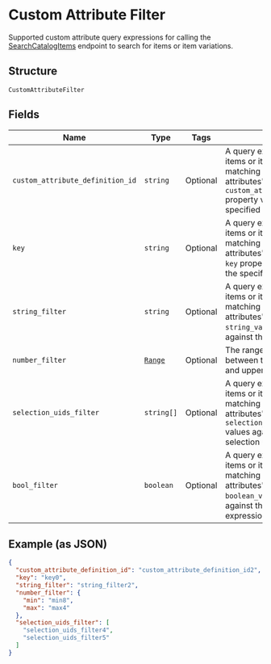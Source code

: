 
# Custom Attribute Filter

Supported custom attribute query expressions for calling the
[SearchCatalogItems](#endpoint-Catalog-SearchCatalogItems)
endpoint to search for items or item variations.

## Structure

`CustomAttributeFilter`

## Fields

| Name | Type | Tags | Description |
|  --- | --- | --- | --- |
| `custom_attribute_definition_id` | `string` | Optional | A query expression to filter items or item variations by matching their custom attributes'<br>`custom_attribute_definition_id`  <br>property value against the the specified id. |
| `key` | `string` | Optional | A query expression to filter items or item variations by matching their custom attributes'<br>`key` property value against<br>the specified key. |
| `string_filter` | `string` | Optional | A query expression to filter items or item variations by matching their custom attributes'<br>`string_value`  property value<br>against the specified text. |
| `number_filter` | [`Range`](/doc/models/range.md) | Optional | The range of a number value between the specified lower and upper bounds. |
| `selection_uids_filter` | `string[]` | Optional | A query expression to filter items or item variations by matching  their custom attributes'<br>`selection_uid_values`<br>values against the specified selection uids. |
| `bool_filter` | `boolean` | Optional | A query expression to filter items or item variations by matching their custom attributes'<br>`boolean_value` property values<br>against the specified Boolean expression. |

## Example (as JSON)

```json
{
  "custom_attribute_definition_id": "custom_attribute_definition_id2",
  "key": "key0",
  "string_filter": "string_filter2",
  "number_filter": {
    "min": "min8",
    "max": "max4"
  },
  "selection_uids_filter": [
    "selection_uids_filter4",
    "selection_uids_filter5"
  ]
}
```

